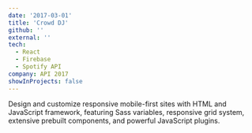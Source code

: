 ```yaml
---
date: '2017-03-01'
title: 'Crowd DJ'
github: ''
external: ''
tech:
  - React
  - Firebase
  - Spotify API
company: API 2017
showInProjects: false
---
```


Design and customize responsive mobile-first sites with HTML and JavaScript framework, featuring Sass variables, responsive grid system, extensive prebuilt components, and powerful JavaScript plugins.
